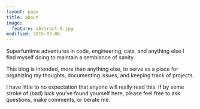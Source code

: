 ```yaml
---
layout: page
title: about
image:
  feature: abstract-8.jpg
modified: 2015-03-06
---
```


Superfuntime adventures in code, engineering, cats, and anything else I find myself doing to maintain a semblance of sanity.

This blog is intended, more than anything else, to serve as a place for organizing my thoughts, documenting issues, and keeping track of projects.

I have little to no expectation that anyone will really read this. If by some stroke of (bad) luck you’ve found yourself here, please feel free to ask questions, make comments, or berate me.
